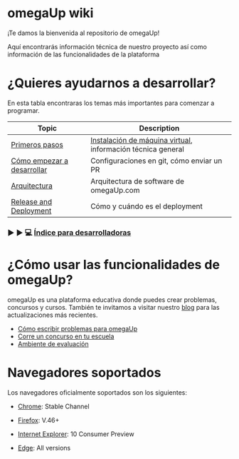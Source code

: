 # omegaUp wiki
¡Te damos la bienvenida al repositorio de omegaUp!

Aquí encontrarás información técnica de nuestro proyecto así como información de las funcionalidades de la plataforma

# ¿Quieres ayudarnos a desarrollar?

En esta tabla encontraras los temas más importantes para comenzar a programar.

| Topic                                                  | Description                                                  |
| -----------------------------------------------------  | ------------------------------------------------------------ |
| [Primeros pasos](/docs/Quiero-desarrollar-en-omegaUp.md) |[Instalación de máquina virtual](/docs/How-to-Set-Up-Your-Development-Environment-(English.md)), información técnica general  |
| [Cómo empezar a desarrollar](/docs/C%C3%B3mo-Hacer-un-Pull-Request.md) | Configuraciones en git, cómo enviar un PR                    |
| [Arquitectura](/docs/Arquitectura.md)  | Arquitectura de software de omegaUp.com                      |
| [Release and Deployment](/docs/Release-&-deployment.md)  | Cómo y cuándo es el deployment                               |

### :arrow_forward: :arrow_forward: :computer:  [Índice para desarrolladoras](/docs/Ligas-%C3%BAtiles.md)

# ¿Cómo usar las funcionalidades de omegaUp?
omegaUp es una plataforma educativa donde puedes crear problemas, concursos y cursos. También te invitamos a visitar nuestro [blog](https://blog.omegaup.com/) para las actualizaciones más recientes.

 - [Cómo escribir problemas para omegaUp](/docs/C%C3%B3mo-escribir-problemas-para-omegaUp.md) 
 - [Corre un concurso en tu escuela](/docs/Corre-un-concurso-en-tu-escuela.md)
 - [Ambiente de evaluación](/docs/Ambiente-de-evaluaci%C3%B3n.md)

# Navegadores soportados


Los navegadores oficialmente soportados son los siguientes:

* [Chrome](https://www.chromium.org/getting-involved/dev-channel): Stable Channel

* [Firefox](https://www.mozilla.org/en-US/firefox/releases/): V.46+

* [Internet Explorer](https://support.microsoft.com/en-us/help/969393/information-about-internet-explorer-versions): 10 Consumer Preview

* [Edge](https://www.microsoft.com/es-mx/windows/microsoft-edge): All versions
